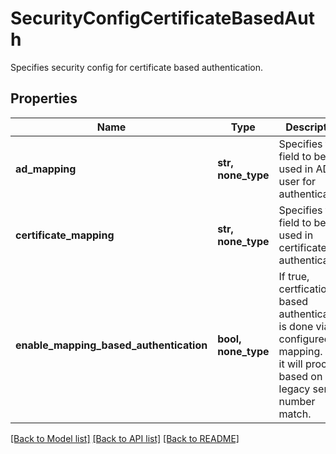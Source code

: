 # SecurityConfigCertificateBasedAuth

Specifies security config for certificate based authentication.

## Properties
Name | Type | Description | Notes
------------ | ------------- | ------------- | -------------
**ad_mapping** | **str, none_type** | Specifies the field to be used in AD user for authentication. | [optional] 
**certificate_mapping** | **str, none_type** | Specifies the field to be used in certificate for authentication. | [optional] 
**enable_mapping_based_authentication** | **bool, none_type** | If true, certfication based authentication is done via configured mapping. Else it will proceed based on legacy serial number match. | [optional] 

[[Back to Model list]](../README.md#documentation-for-models) [[Back to API list]](../README.md#documentation-for-api-endpoints) [[Back to README]](../README.md)


